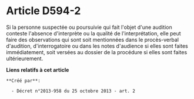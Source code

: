 # Article D594-2

Si la personne suspectée ou poursuivie qui fait l'objet d'une audition conteste l'absence d'interprète ou la qualité de
l'interprétation, elle peut faire des observations qui sont soit mentionnées dans le procès-verbal d'audition,
d'interrogatoire ou dans les notes d'audience si elles sont faites immédiatement, soit versées au dossier de la procédure si
elles sont faites ultérieurement.

**Liens relatifs à cet article**

	**Créé par**:

	  - Décret n°2013-958 du 25 octobre 2013 - art. 2
